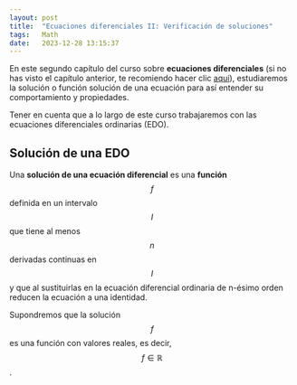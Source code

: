 ```yaml
---
layout: post
title:  "Ecuaciones diferenciales II: Verificación de soluciones"
tags:   Math
date:   2023-12-28 13:15:37
---
```


En este segundo capítulo del curso sobre **ecuaciones diferenciales** (si no has visto el capítulo anterior, te recomiendo hacer clic [aquí](https://elerizoinformatico.github.io/2023/12/27/ecuaciones-diferenciales-i/)), estudiaremos la solución o función solución de una ecuación para así entender su comportamiento y propiedades.

Tener en cuenta que a lo largo de este curso trabajaremos con las ecuaciones diferenciales ordinarias (EDO).

## Solución de una EDO

Una **solución de una ecuación diferencial** es una **función** $$f$$ definida en un intervalo $$I$$ que tiene al menos $$n$$ derivadas continuas en $$I$$ y que al sustituirlas en la ecuación diferencial ordinaria de n-ésimo orden reducen la ecuación a una identidad.

Supondremos que la solución $$f$$ es una función con valores reales, es decir, $$f \in \mathbb{R}$$.
